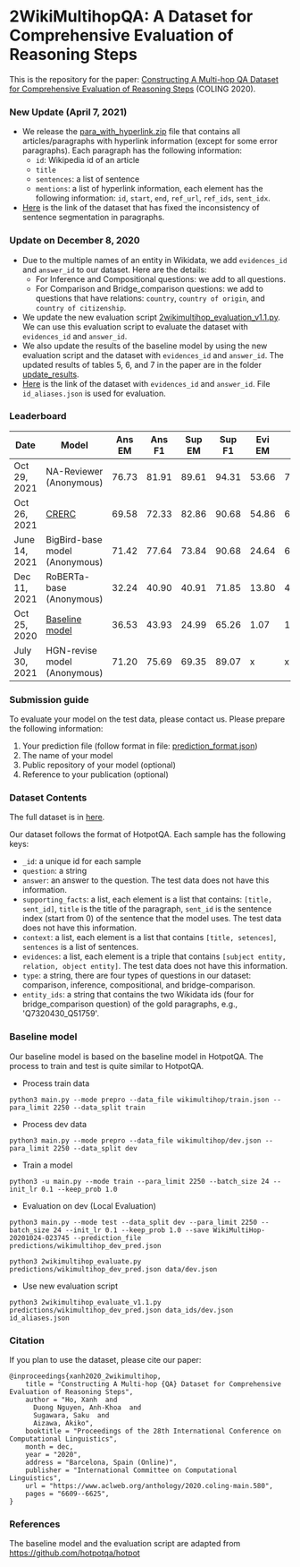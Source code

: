# 2WikiMultihopQA: A Dataset for Comprehensive Evaluation of Reasoning Steps

This is the repository for the paper: [Constructing A Multi-hop QA Dataset for Comprehensive Evaluation of Reasoning Steps](https://www.aclweb.org/anthology/2020.coling-main.580/) (COLING 2020).



### New Update (April 7, 2021)
- We release the [para_with_hyperlink.zip](https://www.dropbox.com/s/wlhw26kik59wbh8/para_with_hyperlink.zip) file that contains all articles/paragraphs with hyperlink information (except for some error paragraphs). Each paragraph has the following information:
  * ```id```: Wikipedia id of an article
  * ```title```
  * ```sentences```: a list of sentence
  * ```mentions```: a list of hyperlink information, each element has the following information: ```id```, ```start```, ```end```, ```ref_url```, ```ref_ids```, ```sent_idx```. 
- [Here](https://www.dropbox.com/s/ms2m13252h6xubs/data_ids_april7.zip) is the link of the dataset that has fixed the inconsistency of sentence segmentation in paragraphs. 
 

### Update on December 8, 2020
- Due to the multiple names of an entity in Wikidata, we add ```evidences_id``` and ```answer_id``` to our dataset. Here are the details:
  * For Inference and Compositional questions: we add to all questions.
  * For Comparison and Bridge_comparison questions: we add to questions that have relations: ```country```, ```country of origin```, and ```country of citizenship```.
- We update the new evaluation script [2wikimultihop_evaluation_v1.1.py](https://github.com/Alab-NII/2wikimultihop/blob/main/2wikimultihop_evaluate_v1.1.py). We can use this evaluation script to evaluate the dataset with ```evidences_id``` and ```answer_id```.
- We also update the results of the baseline model by using the new evaluation script and the dataset with ```evidences_id``` and ```answer_id```. The updated results of tables 5, 6, and 7 in the paper are in the folder [update_results](https://github.com/Alab-NII/2wikimultihop/tree/main/update_results).
- [Here](https://www.dropbox.com/s/7ep3h8unu2njfxv/data_ids.zip?dl=0) is the link of the dataset with ```evidences_id``` and ```answer_id```.  File ```id_aliases.json``` is used for evaluation.


### Leaderboard 

| Date | Model| Ans <br> EM | Ans <br> F1 | Sup <br> EM | Sup <br> F1 | Evi <br> EM | Evi <br> F1 | Joint <br> EM | Joint <br> F1 |
| --- | --- | --- | --- | --- | --- | --- | --- | --- | --- |
| Oct 29, 2021 | NA-Reviewer (Anonymous) | 76.73 |  81.91 |  89.61 |  94.31 | 53.66 | 70.83 |  52.75 | 65.23 |
| Oct 26, 2021 | [CRERC](https://arxiv.org/abs/2110.13472) | 69.58 |  72.33 |  82.86 |  90.68 | 54.86 | 68.83 |  49.80 | 58.99 |
| June 14, 2021 | BigBird-base model (Anonymous) | 71.42 |  77.64 |  73.84 |  90.68 | 24.64 | 63.69 |  21.37 | 51.44 |
| Dec 11, 2021 |RoBERTa-base (Anonymous)  | 32.24 | 40.90 | 40.91 | 71.85 | 13.80 | 41.37 | 6.92 |  20.54 |
| Oct 25, 2020 | [Baseline model](https://www.aclweb.org/anthology/2020.coling-main.580.pdf) | 36.53 | 43.93 | 24.99 | 65.26 | 1.07 | 14.94 | 0.35 | 5.41 |
| July 30, 2021 | HGN-revise model (Anonymous) | 71.20 |  75.69 |  69.35 |  89.07 | x | x |  x | x |
  


### Submission guide

To evaluate your model on the test data, please contact us.
Please prepare the following information: 


1. Your prediction file (follow format in file: [prediction_format.json](https://github.com/Alab-NII/2wikimultihop/blob/main/prediction_format.json))
2. The name of your model
3. Public repository of your model (optional)
4. Reference to your publication (optional)



### Dataset Contents
The full dataset is in [here](https://www.dropbox.com/s/npidmtadreo6df2/data.zip).

Our dataset follows the format of HotpotQA.
Each sample has the following keys:
- ```_id```: a unique id for each sample
- ```question```: a string
- ```answer```: an answer to the question. The test data does not have this information.
- ```supporting_facts```: a list, each element is a list that contains: ```[title, sent_id]```, ```title``` is the title of the paragraph, ```sent_id``` is the sentence index (start from 0) of the sentence that the model uses. The test data does not have this information.
- ```context```: a list, each element is a list that contains ```[title, setences]```, ```sentences``` is a list of sentences.
- ```evidences```: a list, each element is a triple that contains ```[subject entity, relation, object entity]```. The test data does not have this information.
- ```type```: a string, there are four types of questions in our dataset: comparison, inference, compositional, and bridge-comparison.
- ```entity_ids```: a string that contains the two Wikidata ids (four for bridge_comparison question) of the gold paragraphs, e.g., 'Q7320430_Q51759'.





### Baseline model 
Our baseline model is based on the baseline model in HotpotQA. The process to train and test is quite similar to HotpotQA.

- Process train data
```
python3 main.py --mode prepro --data_file wikimultihop/train.json --para_limit 2250 --data_split train

```

- Process dev data
```
python3 main.py --mode prepro --data_file wikimultihop/dev.json --para_limit 2250 --data_split dev

```

- Train a model
```
python3 -u main.py --mode train --para_limit 2250 --batch_size 24 --init_lr 0.1 --keep_prob 1.0
```

- Evaluation on dev (Local Evaluation)

```
python3 main.py --mode test --data_split dev --para_limit 2250 --batch_size 24 --init_lr 0.1 --keep_prob 1.0 --save WikiMultiHop-20201024-023745 --prediction_file predictions/wikimultihop_dev_pred.json

```

```
python3 2wikimultihop_evaluate.py predictions/wikimultihop_dev_pred.json data/dev.json
```

- Use new evaluation script

```
python3 2wikimultihop_evaluate_v1.1.py predictions/wikimultihop_dev_pred.json data_ids/dev.json id_aliases.json
```



### Citation
If you plan to use the dataset, please cite our paper:

```
@inproceedings{xanh2020_2wikimultihop,
    title = "Constructing A Multi-hop {QA} Dataset for Comprehensive Evaluation of Reasoning Steps",
    author = "Ho, Xanh  and
      Duong Nguyen, Anh-Khoa  and
      Sugawara, Saku  and
      Aizawa, Akiko",
    booktitle = "Proceedings of the 28th International Conference on Computational Linguistics",
    month = dec,
    year = "2020",
    address = "Barcelona, Spain (Online)",
    publisher = "International Committee on Computational Linguistics",
    url = "https://www.aclweb.org/anthology/2020.coling-main.580",
    pages = "6609--6625",
}
```


### References
The baseline model and the evaluation script are adapted from https://github.com/hotpotqa/hotpot

